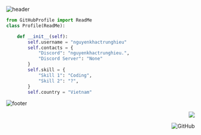<!---
![header](https://capsule-render.vercel.app/api?type=wave&color=gradient&height=280&section=header&text=Hello%20there%20👋&fontSize=90)
--->
![header](https://capsule-render.vercel.app/api?type=waving&color=gradient&height=280&section=header&text=Hello%20there%20%F0%9F%91%8B&fontSize=90)
```py
from GitHubProfile import ReadMe
class Profile(ReadMe):

    def __init__(self):
        self.username = "nguyenkhactrunghieu"
        self.contacts = {
            "Discord": "nguyenkhactrunghieu.",
            "Discord Server": "None"
        }
        self.skill = {
            "Skill 1": "Coding",
            "Skill 2": "?",
        }
        self.country = "Vietnam"
```
![footer](https://capsule-render.vercel.app/api?type=wave&color=gradient&height=150&section=footer)
<p align="right">
<img src="https://badges.pufler.dev/visits/nguyenkhactrunghieu/nguyenkhactrunghieu?color=black&logo=github" />
</p>
<a href="https://github.com/ChungZH"><img align="right" alt="GitHub" src="https://img.shields.io/badge/dynamic/json?logo=github&label=GitHub+Followers&labelColor=282c34&color=181717&query=%24.data.totalSubs&url=https%3A%2F%2Fapi.spencerwoo.com%2Fsubstats%2F%3Fsource%3Dgithub%26queryKey%3Dnguyenkhactrunghieu&longCache=true"/></a>
